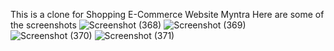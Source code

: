 This is a clone for Shopping E-Commerce Website Myntra
Here are some of the screenshots
![Screenshot (368)](https://github.com/user-attachments/assets/723340d3-4fcb-4e04-a41e-004a296485f9)
![Screenshot (369)](https://github.com/user-attachments/assets/e9a54be3-43c3-4e48-b0da-75c867e13d0c)
![Screenshot (370)](https://github.com/user-attachments/assets/eb76ccef-d956-4c45-8a11-afabf3b7bd15)
![Screenshot (371)](https://github.com/user-attachments/assets/382a164f-2357-41e6-aa67-39d77102538a)
